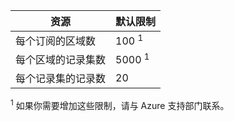 | 资源    | 默认限制 
--- | ---
| 每个订阅的区域数 | 100 <sup>1</sup>
| 每个区域的记录集数| 5000 <sup>1</sup>
| 每个记录集的记录数| 20

<sup>1</sup> 如果你需要增加这些限制，请与 Azure 支持部门联系。